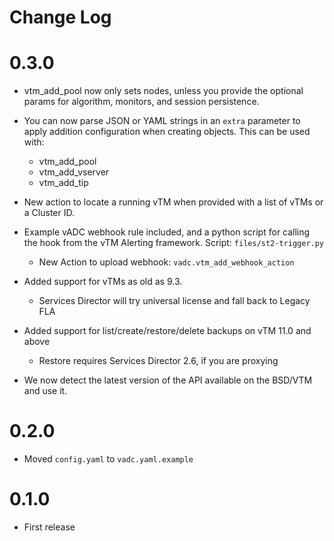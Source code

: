 # Change Log

# 0.3.0

- vtm_add_pool now only sets nodes, unless you provide the optional params
for algorithm, monitors, and session persistence.

- You can now parse JSON or YAML strings in an `extra` parameter to apply
addition configuration when creating objects. This can be used with:
  - vtm_add_pool
  - vtm_add_vserver
  - vtm_add_tip

- New action to locate a running vTM when provided with a list of vTMs or
  a Cluster ID.

- Example vADC webhook rule included, and a python script for calling the hook
  from the vTM Alerting framework. Script: `files/st2-trigger.py`
  - New Action to upload webhook: `vadc.vtm_add_webhook_action`

- Added support for vTMs as old as 9.3.
  - Services Director will try universal license and fall back to Legacy FLA

- Added support for list/create/restore/delete backups on vTM 11.0 and above
  - Restore requires Services Director 2.6, if you are proxying

- We now detect the latest version of the API available on the BSD/VTM and use it.

# 0.2.0

- Moved `config.yaml` to `vadc.yaml.example`

# 0.1.0

- First release
